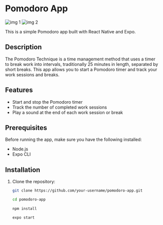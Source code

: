 
# Pomodoro App

![img 1](https://github.com/cellamarematias/pomodoro-app/assets/88092713/1735b57a-624b-4db4-bda9-c6a96ee15258)
![img 2](https://github.com/cellamarematias/pomodoro-app/assets/88092713/242a1462-0745-4584-b6b2-cc710aba6fe7)

This is a simple Pomodoro app built with React Native and Expo.

## Description

The Pomodoro Technique is a time management method that uses a timer to break work into intervals, traditionally 25 minutes in length, separated by short breaks. This app allows you to start a Pomodoro timer and track your work sessions and breaks.

## Features

- Start and stop the Pomodoro timer
- Track the number of completed work sessions
- Play a sound at the end of each work session or break

## Prerequisites

Before running the app, make sure you have the following installed:

- Node.js
- Expo CLI

## Installation

1. Clone the repository:

   ```bash
   git clone https://github.com/your-username/pomodoro-app.git

   cd pomodoro-app
    
   npm install
   
   expo start

```


